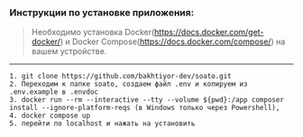 ### Инструкции по установке приложения:

> Необходимо установка Docker(https://docs.docker.com/get-docker/) 
> и Docker Compose(https://docs.docker.com/compose/) на вашем устройстве.
---

```
1. git clone https://github.com/bakhtiyor-dev/soato.git
2. Переходим к папке soato, создаем файл .env и копируем из .env.example в .envdoc
3. docker run --rm --interactive --tty --volume ${pwd}:/app composer install --ignore-platform-reqs (в Windows только через Powershell),
4. docker compose up
5. перейти по localhost и нажать на установить
```
